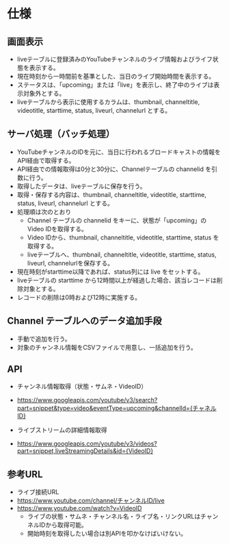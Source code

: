 # 仕様

## 画面表示

- liveテーブルに登録済みのYouTubeチャンネルのライブ情報およびライフ状態を表示する。
- 現在時刻から一時間前を基準とした、当日のライブ開始時間を表示する。
- ステータスは、「upcoming」または「live」を表示し、終了中のライブは表示対象外とする。
- liveテーブルから表示に使用するカラムは、thumbnail, channeltitle, videotitle, starttime, status, liveurl, channelurl とする。

## サーバ処理（バッチ処理）

- YouTubeチャンネルのIDを元に、当日に行われるブロードキャストの情報をAPI経由で取得する。
- API経由での情報取得は0分と30分に、Channelテーブルの channelid を引数に行う。
- 取得したデータは、liveテーブルに保存を行う。
- 取得・保存する内容は、thumbnail, channeltitle, videotitle, starttime, status, liveurl, channelurl とする。
- 処理順は次のとおり 
    - Channel テーブルの channelid をキーに、状態が「upcoming」のVideo IDを取得する。
    - Video IDから、thumbnail, channeltitle, videotitle, starttime, status を取得する。
    - liveテーブルへ、thumbnail, channeltitle, videotitle, starttime, status, liveurl, channelurlを保存する。
- 現在時刻がstarttime以降であれば、status列には live をセットする。
- liveテーブルの starttime から12時間以上が経過した場合、該当レコードは削除対象とする。
- レコードの削除は0時および12時に実施する。

## Channel テーブルへのデータ追加手段

- 手動で追加を行う。
- 対象のチャンネル情報をCSVファイルで用意し、一括追加を行う。

## API
- チャンネル情報取得（状態・サムネ・VideoID）
- https://www.googleapis.com/youtube/v3/search?part=snippet&type=video&eventType=upcoming&channelId={チャネルID}

- ライブストリームの詳細情報取得
- https://www.googleapis.com/youtube/v3/videos?part=snippet,liveStreamingDetails&id={VideoID}

## 参考URL
- ライブ接続URL
- https://www.youtube.com/channel/チャンネルID/live
- https://www.youtube.com/watch?v=VideoID
    - ライブの状態・サムネ・チャンネル名・ライブ名・リンクURLはチャンネルIDから取得可能。
    - 開始時刻を取得したい場合は別APIを叩かなけばいけない。
